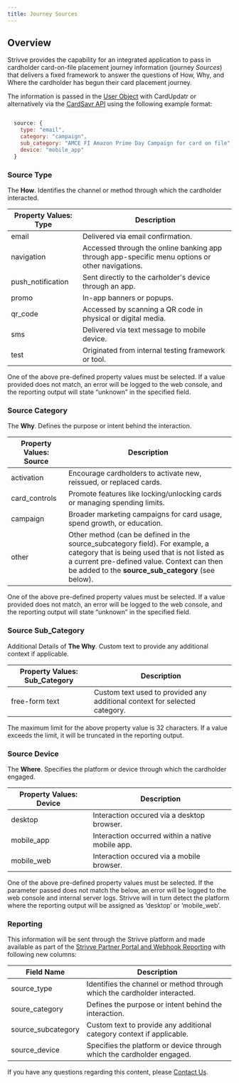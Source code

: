 ```yaml
---
title: Journey Sources
---
```


## Overview

Strivve provides the capability for an integrated application to pass in cardholder card-on-file placement journey information (journey *Sources*) that delivers a fixed framework to answer the questions of How, Why, and Where the cardholder has begun their card placement journey.

The information is passed in the [User Object](/integrations/cardupdatr#user-object) with CardUpdatr or alternatively via the [CardSavr API](https://swch.github.io/slate/#create-cardholder) using the following example format:

```javascript

  source: {
    type: "email",
    category: "campaign",
    sub_category: "AMCE FI Amazon Prime Day Campaign for card on file",s
    device: "mobile_app"
  }

```
### Source Type
The **How**.  Identifies the channel or method through which the cardholder interacted.  

| Property Values: Type          | Description                                                                                                                                   |
| ------------------------------ | ---------------------------------------
| email                          | Delivered via email confirmation.
| navigation                     | Accessed through the online banking app through app-specific menu options or other navigations. 
| push_notification              | Sent directly to the carholder's device through an app.
| promo                          | In-app banners or popups.
| qr_code                        | Accessed by scanning a QR code in physical or digital media.
| sms                            | Delivered via text message to mobile device.
| test                           | Originated from internal testing framework or tool.

One of the above pre-defined property values must be selected.  If a value provided does not match, an error will be logged to the web console, and the reporting output will state “unknown” in the specified field.

### Source Category
The **Why**.  Defines the purpose or intent behind the interaction. 

| Property Values: Source        | Description                                                                                                                                   |
| ------------------------------ | ---------------------------------------
| activation                     | Encourage cardholders to activate new, reissued, or replaced cards.
| card_controls                  | Promote features like locking/unlocking cards or managing spending limits.
| campaign                       | Broader marketing campaigns for card usage, spend growth, or education.
| other                          | Other method (can be defined in the source_subcategory field).  For example, a category that is being used that is not listed as a current pre-defined value.  Context can then be added to the **source_sub_category** (see below).

One of the above pre-defined property values must be selected.  If a value provided does not match, an error will be logged to the web console, and the reporting output will state “unknown” in the specified field.

### Source Sub_Category
Additional Details of **The Why**.  Custom text to provide any additional context if applicable.

| Property Values: Sub_Category  | Description                                                                                                                                  |
| ------------------------------ | ---------------------------------------
| free-form text                 | Custom text used to provided any additional context for selected category.

The maximum limit for the above property value is 32 characters.  If a value exceeds the limit, it will be truncated in the reporting output.

### Source Device
The **Where**.  Specifies the platform or device through which the cardholder engaged.  

| Property Values: Device       | Description                                                                                                                                   |
| ------------------------------ | ---------------------------------------
| desktop                        | Interaction occured via a desktop browser.
| mobile_app                     | Interaction occurred within a native mobile app.
| mobile_web                     | Interaction occured via a mobile browser.

One of the above pre-defined property values must be selected.  If the parameter passed does not match the below, an error will be logged to the web console and internal server logs.  Strivve will in turn detect the platform where the reporting output will be assigned as ‘desktop’ or ‘mobile_web’.

### Reporting
This information will be sent through the Strivve platform and made available as part of the [Strivve Partner Portal and Webhook Reporting](/ops-admin/reporting) with following new columns:

| Field Name                  | Description                                         
|-----------------------------| ----------------------------------------------------
| source_type                 | Identifies the channel or method through which the cardholder interacted.
| soure_category              | Defines the purpose or intent behind the interaction. 
| source_subcategory          | Custom text to provide any additional category context if applicable. 
| source_device               | Specifies the platform or device through which the cardholder engaged. 


If you have any questions regarding this content, please [Contact Us](mailto:developers@strivve.com).
